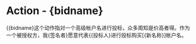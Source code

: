 # Action - {bidname}

{{bidname}这个动作指对一个高级帐户名进行投标，众多周知是价高者得。作为一个被授权方，我{签名者}愿意代表{{投标人}进行投标购买[{新名称}]帐户名。